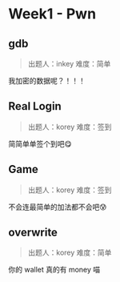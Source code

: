 # Week1 - Pwn

## gdb

> 出题人：inkey
> 难度：简单

我加密的数据呢？！！！

## Real Login

> 出题人：korey
> 难度：签到

简简单单签个到吧😋

## Game

> 出题人：korey
> 难度：签到

不会连最简单的加法都不会吧😰

## overwrite

> 出题人：korey
> 难度：简单

你的 wallet 真的有 money 喵
